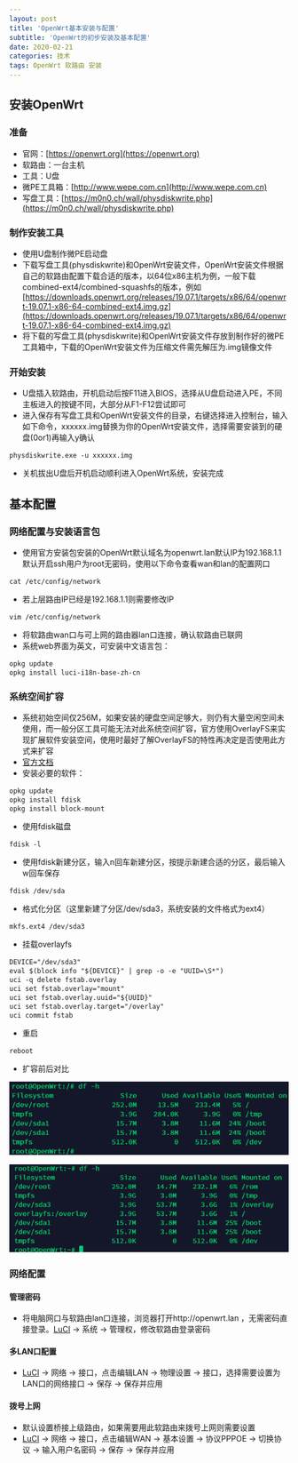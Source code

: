 ```yaml
---
layout: post
title: 'OpenWrt基本安装与配置'
subtitle: 'OpenWrt的初步安装及基本配置'
date: 2020-02-21
categories: 技术
tags: OpenWrt 软路由 安装
---
```


## 安装OpenWrt

### 准备

- 官网：[https://openwrt.org](https://openwrt.org)
- 软路由：一台主机
- 工具：U盘
- 微PE工具箱：[http://www.wepe.com.cn](http://www.wepe.com.cn)
- 写盘工具：[https://m0n0.ch/wall/physdiskwrite.php](https://m0n0.ch/wall/physdiskwrite.php)

### 制作安装工具

- 使用U盘制作微PE启动盘
- 下载写盘工具(physdiskwrite)和OpenWrt安装文件，OpenWrt安装文件根据自己的软路由配置下载合适的版本，以64位x86主机为例，一般下载combined-ext4/combined-squashfs的版本，例如[https://downloads.openwrt.org/releases/19.07.1/targets/x86/64/openwrt-19.07.1-x86-64-combined-ext4.img.gz](https://downloads.openwrt.org/releases/19.07.1/targets/x86/64/openwrt-19.07.1-x86-64-combined-ext4.img.gz)
- 将下载的写盘工具(physdiskwrite)和OpenWrt安装文件存放到制作好的微PE工具箱中，下载的OpenWrt安装文件为压缩文件需先解压为.img镜像文件

### 开始安装

- U盘插入软路由，开机启动后按F11进入BIOS，选择从U盘启动进入PE，不同主板进入的按键不同，大部分从F1-F12尝试即可
- 进入保存有写盘工具和OpenWrt安装文件的目录，右键选择进入控制台，输入如下命令，xxxxxx.img替换为你的OpenWrt安装文件，选择需要安装到的硬盘(0or1)再输入y确认
```
physdiskwrite.exe -u xxxxxx.img
```
- 关机拔出U盘后开机启动顺利进入OpenWrt系统，安装完成

## 基本配置

### 网络配置与安装语言包

- 使用官方安装包安装的OpenWrt默认域名为openwrt.lan默认IP为192.168.1.1默认开启ssh用户为root无密码，使用以下命令查看wan和lan的配置网口
```
cat /etc/config/network
```
- 若上层路由IP已经是192.168.1.1则需要修改IP
```
vim /etc/config/network
```
- 将软路由wan口与可上网的路由器lan口连接，确认软路由已联网
- 系统web界面为英文，可安装中文语言包：
```
opkg update
opkg install luci-i18n-base-zh-cn
```

### 系统空间扩容

- 系统初始空间仅256M，如果安装的硬盘空间足够大，则仍有大量空闲空间未使用，而一般分区工具可能无法对此系统空间扩容，官方使用OverlayFS来实现扩展软件安装空间，使用时最好了解OverlayFS的特性再决定是否使用此方式来扩容
- [官方文档](https://openwrt.org/docs/guide-user/additional-software/extroot_configuration)
- 安装必要的软件：
```
opkg update
opkg install fdisk
opkg install block-mount
```
- 使用fdisk磁盘
```
fdisk -l
```
- 使用fdisk新建分区，输入n回车新建分区，按提示新建合适的分区，最后输入w回车保存
```
fdisk /dev/sda
```
- 格式化分区（这里新建了分区/dev/sda3，系统安装的文件格式为ext4）
```
mkfs.ext4 /dev/sda3
```
- 挂载overlayfs
```
DEVICE="/dev/sda3"
eval $(block info "${DEVICE}" | grep -o -e "UUID=\S*")
uci -q delete fstab.overlay
uci set fstab.overlay="mount"
uci set fstab.overlay.uuid="${UUID}"
uci set fstab.overlay.target="/overlay"
uci commit fstab
```
- 重启
```
reboot
```
- 扩容前后对比

![扩容前](/assets/img/mount_before.png)

![扩容后](/assets/img/mount_after.png)

### 网络配置

#### 管理密码

- 将电脑网口与软路由lan口连接，浏览器打开http://openwrt.lan ，无需密码直接登录。[LuCI](http://openwrt.lan) → 系统 → 管理权，修改软路由登录密码

#### 多LAN口配置

- [LuCI](http://openwrt.lan) → 网络 → 接口，点击编辑LAN → 物理设置 → 接口，选择需要设置为LAN口的网络接口 → 保存 → 保存并应用

#### 拨号上网

- 默认设置桥接上级路由，如果需要用此软路由来拨号上网则需要设置
- [LuCI](http://openwrt.lan) → 网络 → 接口，点击编辑WAN → 基本设置 → 协议PPPOE → 切换协议 → 输入用户名密码 → 保存 → 保存并应用


